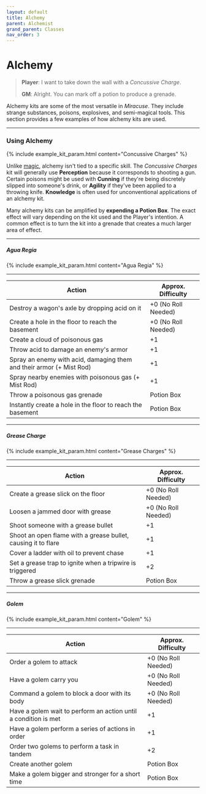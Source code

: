 ```yaml
---
layout: default
title: Alchemy
parent: Alchemist
grand_parent: Classes
nav_order: 3
---
```


# Alchemy

> **Player**: I want to take down the wall with a _Concussive Charge_.
>
> **GM**: Alright. You can mark off a potion to produce a grenade.

Alchemy kits are some of the most versatile in _Miracuse_. They include strange substances, poisons, explosives, and semi-magical tools. This section provides a few examples of how alchemy kits are used.

---

### Using Alchemy

{% include example_kit_param.html content="Concussive Charges" %}

Unlike [magic](../mage/magic.html), alchemy isn't tied to a specific skill. The _Concussive Charges_ kit will generally use **<span style="color: {{ site.alchemist_color }}">Perception</span>** because it corresponds to shooting a gun. Certain poisons might be used with **<span style="color: {{ site.scoundrel_color }}">Cunning</span>** if they're being discretely slipped into someone's drink, or **<span style="color: {{ site.scoundrel_color }}">Agility</span>** if they've been applied to a throwing knife. **<span style="color: {{ site.alchemist_color }}">Knowledge</span>** is often used for unconventional applications of an alchemy kit.

Many alchemy kits can be amplified by **expending a Potion Box**. The exact effect will vary depending on the kit used and the Player's intention. A common effect is to turn the kit into a grenade that creates a much larger area of effect.

---

##### Agua Regia

{% include example_kit_param.html content="Agua Regia" %}

---

| Action                                                               | Approx. Difficulty  |
| -------------------------------------------------------------------- | ------------------- |
| Destroy a wagon's axle by dropping acid on it                        | +0 (No Roll Needed) |
| Create a hole in the floor to reach the basement                     | +0 (No Roll Needed) |
| Create a cloud of poisonous gas                                      | +1                  |
| Throw acid to damage an enemy's armor                                | +1                  |
| Spray an enemy with acid, damaging them and their armor (+ Mist Rod) | +1                  |
| Spray nearby enemies with poisonous gas (+ Mist Rod)                 | +1                  |
| Throw a poisonous gas grenade                                        | Potion Box          |
| Instantly create a hole in the floor to reach the basement           | Potion Box          |

---

##### Grease Charge

{% include example_kit_param.html content="Grease Charges" %}

---

| Action                                                        | Approx. Difficulty  |
| ------------------------------------------------------------- | ------------------- |
| Create a grease slick on the floor                            | +0 (No Roll Needed) |
| Loosen a jammed door with grease                              | +0 (No Roll Needed) |
| Shoot someone with a grease bullet                            | +1                  |
| Shoot an open flame with a grease bullet, causing it to flare | +1                  |
| Cover a ladder with oil to prevent chase                      | +1                  |
| Set a grease trap to ignite when a tripwire is triggered      | +2                  |
| Throw a grease slick grenade                                  | Potion Box          |

---

##### Golem

{% include example_kit_param.html content="Golem" %}

---

| Action                                                          | Approx. Difficulty  |
| --------------------------------------------------------------- | ------------------- |
| Order a golem to attack                                         | +0 (No Roll Needed) |
| Have a golem carry you                                          | +0 (No Roll Needed) |
| Command a golem to block a door with its body                   | +0 (No Roll Needed) |
| Have a golem wait to perform an action until a condition is met | +1                  |
| Have a golem perform a series of actions in order               | +1                  |
| Order two golems to perform a task in tandem                    | +2                  |
| Create another golem                                            | Potion Box          |
| Make a golem bigger and stronger for a short time               | Potion Box          |

<!-- ---

### Potions

> **Tip**: Using a potion in combat takes an action.

The primary use of potions is to recover from Physical damage or remove afflictions like poison. Unlike many alchemy items, they can be used by anyone regardless of training.

The secondary use of potions is to empower alchemy kits. Many tools can be converted into grenades or otherwise enhanced by using a potion.

##### Flashback Handoffs

As part of using a potion, an Alchemist can declare that they gave the potion to another player characters earlier in the day, so long as they could have plausibly done so. -->
